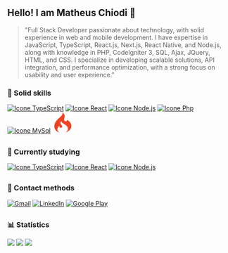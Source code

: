 ## Hello! I am Matheus Chiodi 👋

> "Full Stack Developer passionate about technology, with solid experience in web and mobile development. I have expertise in JavaScript, TypeScript, React.js, Next.js, React Native, and Node.js, along with knowledge in PHP, CodeIgniter 3, SQL, Ajax, JQuery, HTML, and CSS. I specialize in developing scalable solutions, API integration, and performance optimization, with a strong focus on usability and user experience."

### 🔧 Solid skills
[<img height="48px" width="48px" title="TypeScript" alt="Icone TypeScript" src="https://skillicons.dev/icons?i=ts"/>](https://www.typescriptlang.org/pt/)
[<img height="48px" width="48px" title="React Js e Native" alt="Icone React" src="https://skillicons.dev/icons?i=react"/>](https://pt-br.react.dev)
[<img height="48px" width="48px" title="Node.js" alt="Icone Node.js" src="https://skillicons.dev/icons?i=nodejs"/>](https://nodejs.org)
[<img height="48px" width="48px" title="Php" alt="Icone Php" src="https://skillicons.dev/icons?i=php"/>](https://www.php.net/)
[<img height="48px" width="48px" title="MySql" alt="Icone MySql" src="https://skillicons.dev/icons?i=mysql"/>](https://www.mysql.com/)
[<img height="48px" width="48px" 
title="CodeIgniter" alt="Icone CodeIgniter" src="https://raw.githubusercontent.com/devicons/devicon/master/icons/codeigniter/codeigniter-plain.svg"/>]([https://www.php.net/](https://codeigniter.com/))


##

### 📖 Currently studying
[<img height="48px" width="48px" title="TypeScript" alt="Icone TypeScript" src="https://skillicons.dev/icons?i=python"/>](https://www.python.org/)
[<img height="48px" width="48px" title="React Js e Native" alt="Icone React" src="https://skillicons.dev/icons?i=react"/>](https://pt-br.react.dev)
[<img height="48px" width="48px" title="Node.js" alt="Icone Node.js" src="https://skillicons.dev/icons?i=nodejs"/>](https://nodejs.org)

##

### 🔗 Contact methods

[![Gmail](https://img.shields.io/badge/-Gmail-%23333?style=for-the-badge&logo=gmail&logoColor=white)](mailto:matheuschiodi20@gmail.com)
[![LinkedIn](https://img.shields.io/badge/-LinkedIn-%230077B5?style=for-the-badge&logo=linkedin&logoColor=white)](https://www.linkedin.com/in/matheus-chiodi)
[![Google Play](https://img.shields.io/badge/Google%20Play-Profile-%2300A7E2?style=for-the-badge&logo=google-play&logoColor=white)](https://play.google.com/store/apps/dev?id=8115131743129012258)

##

### 📊 Statistics
<div>
<img loading="lazy" height="180em" src="https://github-readme-stats.vercel.app/api/top-langs/?username=MatheusChiodi&layout=compact&langs_count=7&theme=dracula"/>
<img loading="lazy" height="180em" src="https://github-readme-stats.vercel.app/api/?username=MatheusChiodi&show_icons=true&include_all_commits=true&theme=dracula"/>
<img loading="lazy" height="153em" src="http://github-readme-streak-stats.herokuapp.com/?user=MatheusChiodi&amp;theme=dracula">
</div>



